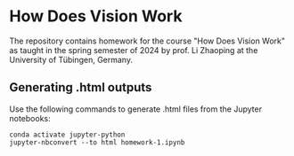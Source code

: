 # How Does Vision Work

The repository contains homework for the course "How Does Vision Work" as taught in the spring semester of
2024 by prof. Li Zhaoping at the University of Tübingen, Germany.

## Generating .html outputs

Use the following commands to generate .html files from the Jupyter notebooks:

```shell
conda activate jupyter-python
jupyter-nbconvert --to html homework-1.ipynb
```
